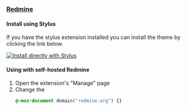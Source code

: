 ### [Redmine](https://redmine.org)

#### Install using Stylus

If you have the stylus extension installed you can install the theme by clicking the link below.

[![Install directly with Stylus](https://img.shields.io/badge/Install%20directly%20with-Stylus-00adad.svg)](https://github.com/ocReaper/redmine-dracula/raw/master/style.user.css)

#### Using with self-hosted Redmine

1. Open the extension's "Manage" page
2. Change the
   ```css
   @-moz-document domain("redmine.org") {}
   ```
